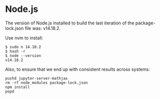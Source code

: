 # Node.js

The version of Node.js installed to build the last iteration of the
package-lock.json file was: v14.18.2.

Use nvm to install:

```shell
$ sudo n 14.18.2
$ hash -r
$ node --version
v14.18.2
```

Also, to ensure that we end up with consistent results across systems:

```shell
pushd jupyter-server-mathjax
rm -rf node_modules package-lock.json
npm install
popd
```
